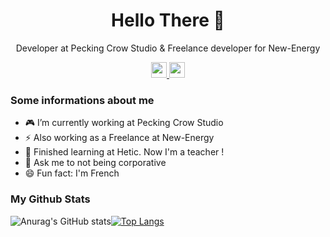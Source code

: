 <p align="center">
 <h1 align="center">Hello There 👋 </h1>
 <p align="center">Developer at Pecking Crow Studio & Freelance developer for New-Energy</p>
 <div align="center">
  <a href="https://www.linkedin.com/in/nicolastriau/">
    <img src="https://img.shields.io/badge/linkedin-%230077B5.svg?&style=for-the-badge&logo=linkedin&logoColor=white" height=25>
  </a>
  <a href="mailto:nicolas.triau@yahoo.fr">
    <img src="https://img.shields.io/badge/email-%23EA4335.svg?&style=for-the-badge&logo=gmail&logoColor=white" height=25>
  </a>
 </div>
</p>

### Some informations about me
- 🎮 I’m currently working at Pecking Crow Studio
- ⚡ Also working as a Freelance at New-Energy
- 🌱 Finished learning at Hetic. Now I'm a teacher !
- 💬 Ask me to not being corporative 
- 😄 Fun fact: I'm French

### My Github Stats
![Anurag's GitHub stats](https://github-readme-stats-sigma-five.vercel.app/api?username=TriauNicolas&show_icons=true&theme=tokyonight)[![Top Langs](https://github-readme-stats-sigma-five.vercel.app/api/top-langs/?username=TriauNicolas&layout=compact&hide=yacc,html&theme=tokyonight)](https://github.com/anuraghazra/github-readme-stats)

